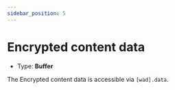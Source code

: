```yaml
---
sidebar_position: 5
---
```


# Encrypted content data

-   Type: **Buffer**

The Encrypted content data is accessible via `[wad].data`.
